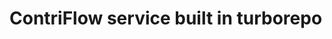 # ContriFlow service built in turborepo



<!-- TODO in main --
- maybe remove wallet_address field from the contributor table
- add transaction_hash optional field in Reward table for future proof of reward.
